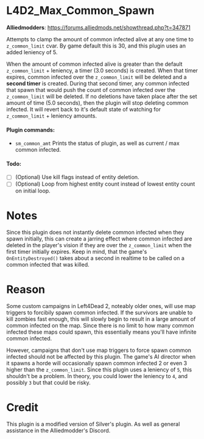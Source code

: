 # L4D2_Max_Common_Spawn
**Alliedmodders**: https://forums.alliedmods.net/showthread.php?t=347871

Attempts to clamp the amount of common infected alive at any one time to `z_common_limit` cvar. By game default this is 30, and this plugin uses an added leniency of 5.

When the amount of common infected alive is greater than the default `z_common_limit` + leniency, a timer (3.0 seconds) is created. When that timer expires, common infected over the `z_common_limit` will be deleted and a **second timer** is created. During that second timer, any common infected that spawn that would push the count of common infected over the `z_common_limit` will be deleted. If no deletions have taken place after the set amount of time (5.0 seconds), then the plugin will stop deleting common infected. It will revert back to it's default state of watching for `z_common_limit` + leniency amounts.

#### Plugin commands:
- `sm_common_amt` Prints the status of plugin, as well as current / max common infected.

#### Todo:
- [ ] \(Optional) Use kill flags instead of entity deletion.
- [ ] \(Optional) Loop from highest entity count instead of lowest entity count on initial loop.

# Notes
Since this plugin does not instantly delete common infected when they spawn initially, this can create a jarring effect where common infected are deleted in the player's vision if they are over the `z_common_limit` when the first timer initially expires. Keep in mind, that the game's `OnEntityDestroyed()` takes about a second in realtime to be called on a common infected that was killed.

# Reason
Some custom campaigns in Left4Dead 2, noteably older ones, will use map triggers to forcibily spawn common infected. If the survivors are unable to kill zombies fast enough, this will slowly begin to result in a large amount of common infected on the map. Since there is no limit to how many common infected these maps could spawn, this essentially means you'll have infinite common infected.

However, campaigns that don't use map triggers to force spawn common infected should not be affected by this plugin. The game's AI director when it spawns a horde will occasionally spawn common infected 2 or even 3 higher than the `z_common_limit`. Since this plugin uses a leniency of `5`, this shouldn't be a problem. In theory, you could lower the leniency to `4`, and possibly `3` but that could be risky.

# Credit
This plugin is a modified version of Silver's plugin. As well as general assistance in the Alliedmodder's Discord.